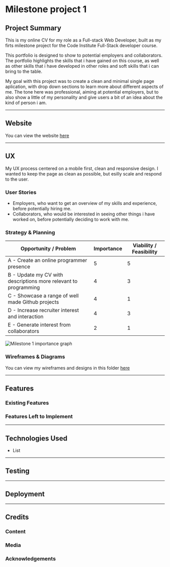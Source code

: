 # Milestone project 1

## Project Summary

This is my online CV for my role as a Full-stack Web Developer, built as my firts milestone project for the Code Institute Full-Stack developer course. 

This portfolio is designed to show to potential employers and collaborators. The portfolio highlights the skills that i have gained on this course, as well as other skills that i have developed in other roles and soft skills that i can bring to the table. 

My goal with this project was to create a clean and minimal single page aplication, with drop down sections to learn more about different aspects of me. The tone here was professional, aiming at potential employers, but to also show a little of my personality and give users a bit of an idea about the kind of person i am. 

***
## Website

You can view the website [here](https://littleblue418.github.io/Milestone1/.)

***
## UX

My UX process centered on a mobile first, clean and responsive design. I wanted to keep the page as clean as possible, but esilly scale and respond to the user. 

### User Stories
* Employers, who want to get an overview of my skills and experience, before potentially hiring me.
* Collaborators, who would be interested in seeing other things i have worked on, before potentially deciding to work with me. 

### Strategy & Planning

Opportunity / Problem | Importance | Viability / Feasibility
----------------------|-------------|----------------------
A - Create an online programmer presence | 5 | 5 
B - Update my CV with descriptions more relevant to programming | 4 | 3
C - Showcase a range of well made Github projects | 4 | 1
D - Increase recruiter interest and interaction | 4 | 3
E - Generate interest from collaborators | 2 | 1

![Milestone 1 importance graph](https://github.com/LittleBlue418/Milestone1/blob/master/assets/wireframes/M1-importance-graph.png)


### Wireframes & Diagrams 
You can view my wireframes and designs in this folder [here](https://github.com/LittleBlue418/Milestone1/tree/master/assets/wireframesv1)

***
## Features

### Existing Features

### Features Left to Implement 

***
## Technologies Used
* List 

***
## Testing 

***
## Deployment

***
## Credits
### Content

### Media

### Acknowledgements 

